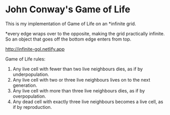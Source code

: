 # John Conway's Game of Life
This is my implementation of Game of Life on an *infinite grid.

*every edge wraps over to the opposite, making the grid practically infinite. So an object that goes off the bottom edge enters from top.

http://infinite-gol.netlify.app

Game of Life rules:
1. Any live cell with fewer than two live neighbours dies, as if by underpopulation.
2. Any live cell with two or three live neighbours lives on to the next generation.
3. Any live cell with more than three live neighbours dies, as if by overpopulation.
4. Any dead cell with exactly three live neighbours becomes a live cell, as if by reproduction.

